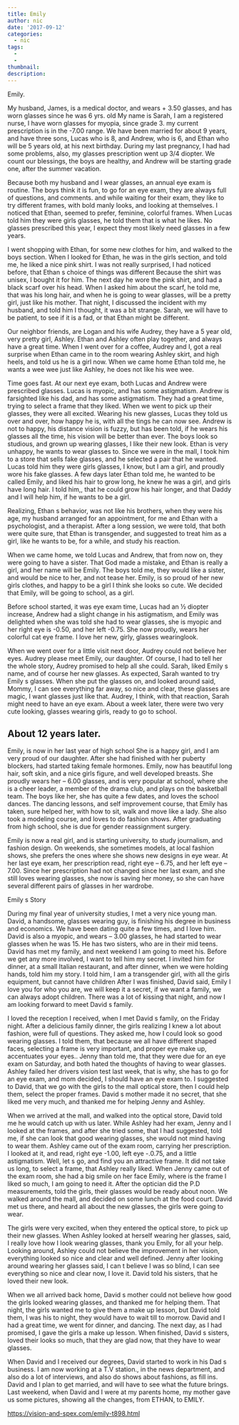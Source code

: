```yaml
---
title: Emily
author: nic
date: '2017-09-12'
categories:
  - nic
tags:
  - 
  - 
thumbnail: 
description: 
---
```


Emily.




My husband, James, is a medical doctor, and wears + 3.50 glasses, and has worn glasses since he was 6 yrs. old
My name is Sarah, I am a registered nurse, I have worn glasses for myopia, since grade 3.
my current prescription is in the -7.00 range.
We have been married for about 9 years, and have three sons, Lucas who is 8, and Andrew, who is 6, and Ethan who will be 5 years old, at his next birthday.
During my last pregnancy, I had had some problems, also, my glasses prescription went up 3/4 diopter.
We count our blessings, the boys are healthy, and Andrew will be starting grade one, after the summer vacation.




Because both my husband and I wear glasses, an annual eye exam is routine.
The boys think it is fun, to go for an eye exam, they are always full of questions, and comments.
and while waiting for their exam, they like to try different frames, with bold manly looks, and looking at themselves.
I noticed that Ethan, seemed to prefer, feminine, colorful frames.
When Lucas told him they were girls glasses, he told them that is what he likes.
No glasses prescribed this year, I expect they most likely need glasses in a few years.


I went shopping with Ethan, for some new clothes for him, and walked to the boys section.
When I looked for Ethan, he was in the girls section, and told me, he liked a nice pink shirt.
I was not really surprised, I had noticed before, that Ethan s choice of things was different 
Because the shirt was unisex, I bought it for him.
The next day he wore the pink shirt, and had a black scarf over his head.
When I asked him about the scarf, he told me, that was his long hair, and when he is going to wear glasses, will be a pretty girl, just like his mother.
That night, I discussed the incident with my husband, and told him I thought, it was a bit strange.
Sarah, we will have to be patient, to see if it is a fad, or that Ethan might be different.


Our neighbor friends, are Logan and his wife Audrey, they have a 5 year old, very pretty girl, Ashley.
Ethan and Ashley often play together, and always have a great time.
When I went over for a coffee, Audrey and I, got a real surprise when Ethan came in to the room wearing Ashley skirt, and high heels, and told us he is a girl now.
When we came home Ethan told me, he wants a wee wee just like Ashley, he does not like his wee wee.


Time goes fast.
At our next eye exam, both Lucas and Andrew were prescribed glasses.
Lucas is myopic, and has some astigmatism.
Andrew is farsighted like his dad, and has some astigmatism. 
They had a great time, trying to select a frame that they liked.
When we went to pick up their glasses, they were all excited.
Wearing his new glasses, Lucas they told us over and over, how happy he is, with all the tings he can now see.
Andrew is not to happy, his distance vision is fuzzy, but has been told, if he wears his glasses all the time, his vision will be better than ever.
The boys look so studious, and grown up wearing glasses, I like their new look.
Ethan is very unhappy, he wants to wear glasses to.
Since we were in the mall, I took him to a store that sells fake glasses, and he selected a pair that he wanted.
Lucas told him they were girls glasses, I know, but I am a girl, and proudly wore his fake glasses.
A few days later Ethan told me, he wanted to be called Emily, and liked his hair to grow long, he knew he was a girl, and girls have long hair.
I told him,, that he could grow his hair longer, and that Daddy and I will help him, if he wants to be a girl.


Realizing, Ethan s behavior, was not like his brothers, when they were his age, my husband arranged for an appointment, for me and Ethan with a psychologist, and a therapist.
After a long session, we were told, that both were quite sure, that Ethan is transgender, and suggested to treat him as a girl, like he wants to be, for a while, and study his reaction.


When we came home, we told Lucas and Andrew, that from now on, they were going to have a sister.
That God made a mistake, and Ethan is really a girl, and her name will be Emily.
The boys told me, they would like a sister, and would be nice to her, and not tease her.
Emily, is so proud of her new girls clothes, and happy to be a girl
I think she looks so cute. 
We decided that Emily, will be going to school, as a girl.


Before school started, it was eye exam time, Lucas had an ½ diopter increase, Andrew had a slight change in his astigmatism, and Emily was delighted when she was told she had to wear glasses, she is myopic and her right eye is -0.50, and her left -0.75.
She now proudly, wears her colorful cat eye frame.
I love her new, girly, glasses wearinglook.


When we went over for a little visit next door, Audrey could not believe her eyes.
Audrey please meet Emily, our daughter.
Of course, I had to tell her the whole story, Audrey promised to help all she could.
Sarah, liked Emily s name, and of course her new glasses.
As expected, Sarah wanted to try Emily s glasses.
When she put the glasses on, and looked around said, 
Mommy, I can see everything far away, so nice and clear, these glasses are magic, I want glasses just like that. 
Audrey, I think, with that reaction, Sarah might need to have an eye exam.
About a week later, there were two very cute looking, glasses wearing girls, ready to go to school.



About 12 years later.
--------------------------


Emily, is now in her last year of high school
She is a happy girl, and I am very proud of our daughter.
After she had finished with her puberty blockers, had started taking female hormones.
Emily, now has beautiful long hair, soft skin, and a nice girls figure, and well developed breasts. 
She proudly wears her – 6.00 glasses, and is very popular at school, where she is a cheer leader, a member of the drama club, and plays on the basketball team.
The boys like her, she has quite a few dates, and loves the school dances.
The dancing lessons, and self improvement course, that Emily has taken, sure helped her, with how to sit, walk and move like a lady.
She also took a modeling course, and loves to do fashion shows.
After graduating from high school, she is due for gender reassignment surgery.


Emily is now a real girl, and is starting university, to study journalism, and fashion design.
On weekends, she sometimes models, at local fashion shows, she prefers the ones where she shows new designs in eye wear.
At her last eye exam, her prescription read, right eye – 6.75, and her left eye – 7.00.
Since her prescription had not changed since her last exam, and she still loves wearing glasses, she now is saving her money, so she can have several different pairs of glasses in her wardrobe.




Emily s Story




During my final year of university studies, I met a very nice young man.
David, a handsome, glasses wearing guy, is finishing his degree in business and economics.
We have been dating quite a few times, and I love him.
David is also a myopic, and wears – 3.00 glasses, he had started to wear glasses when he was 15.
He has two sisters, who are in their mid teens.
David has met my family, and next weekend I am going to meet his.
Before we get any more involved, I want to tell him my secret.
I invited him for dinner, at a small Italian restaurant, and after dinner, when we were holding hands, told him my story.
I told him, I am a transgender girl, with all the girls equipment, but cannot have children
After I was finished, David said, Emily I love you for who you are, we will keep it a secret, if we want a family, we can always adopt children.
There was a lot of kissing that night, and now I am looking forward to meet David s family.


I loved the reception I received, when I met David s family, on the Friday night.
After a delicious family dinner, the girls realizing I knew a lot about fashion, were full of questions.
They asked me, how I could look so good wearing glasses.
I told them, that because we all have different shaped faces, selecting a frame is very important, and proper eye make up, accentuates your eyes..
Jenny than told me, that they were due for an eye exam on Saturday, and both hated the thoughts of having to wear glasses.
Ashley failed her drivers vision test last week, that is why, she has to go for an eye exam, and mom decided, I should have an eye exam to.
I suggested to David, that we go with the girls to the mall optical store, then I could help them, select 
the proper frames.
David s mother made it no secret, that she liked me very much, and thanked me for helping Jenny and Ashley.


When we arrived at the mall, and walked into the optical store, David told me he would catch up with us later.
While Ashley had her exam, Jenny and I looked at the frames, and after she tried some, that I had suggested, told me, if she can look that good wearing glasses, she would not mind having to wear them.
Ashley came out of the exam room, carrying her prescription.
I looked at it, and read, right eye -1.00, left eye -.0.75, and a little astigmatism.
Well, let s go, and find you an attractive frame.
It did not take us long, to select a frame, that Ashley really liked.
When Jenny came out of the exam room, she had a big smile on her face
Emily, where is the frame I liked so much, I am going to need it.
After the optician did the P.D measurements, told the girls, their glasses would be ready about noon.
We walked around the mall, and decided on some lunch at the food court.
David met us there, and heard all about the new glasses, the girls were going to wear. 


The girls were very excited, when they entered the optical store, to pick up their new glasses.
When Ashley looked at herself wearing her glasses, said, I really love how I look wearing glasses, 
thank you Emily, for all your help.
Looking around, Ashley could not believe the improvement in her vision, everything looked so nice and clear and well defined.
Jenny after looking around wearing her glasses said, I can t believe I was so blind, I can see everything
so nice and clear now, I love it.
David told his sisters, that he loved their new look.


When we all arrived back home, David s mother could not believe how good the girls looked wearing glasses, and thanked me for helping them.
That night, the girls wanted me to give them a make up lesson, but David told them, I was his to night, they would have to wait till to morrow.
David and I had a great time, we went for dinner, and dancing.
The next day, as I had promised, I gave the girls a make up lesson.
When finished, David s sisters, loved their looks so much, that they are glad now, that they have to wear glasses.


When David and I received our degrees, David started to work in his Dad s business.
I am now working at a T.V station., in the news department, and also do a lot of interviews,
and also do shows about fashions, as fill ins.
David and I plan to get married, and will have to see what the future brings.
Last weekend, when David and I were at my parents home, my mother gave us some pictures, 
showing all the changes, from ETHAN, to EMILY.

https://vision-and-spex.com/emily-t898.html
